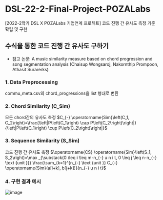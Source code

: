 # DSL-22-2-Final-Project-POZALabs
[2022-2학기 DSL X POZALabs 기업연계 프로젝트] 코드 진행 간 유사도 측정 기준 확립 및 구현

## 수식을 통한 코드 진행 간 유사도 구하기
- 참고 논문: A music similarity measure based on chord progression and song segmentation analysis (Chaisup Wongsaroj, Nakornthip Prompoon, Athasit Surarerks)

### 1. Data Preprocessing
commu_meta.csv의 chord_progressions을 list 형태로 변환 

### 2. Chord Similarity (C_Sim)
모든 chord간의 유사도 측정
$C_{-} \operatorname{Sim}\left(C_1, C_2\right)=\frac{\left|P\left(C_1\right) \cap P\left(C_2\right)\right|}{\left|P\left(C_1\right) \cup P\left(C_2\right)\right|}$

### 3. Sequence Similarity (S_Sim)
코드 진행 간 유사도 측정
$\operatorname{CS} \operatorname{Sim}\left(S_1, S_2\right)=\max _{\substack{0 \leq i \leq m-n_{-} u n i t, 0 \leq j \leq n-n_{-} \text {unit }}} \frac{\sum_{k=1}^{n_{-} \text {unit }} C_{-} \operatorname{Sim}(a[i+k], b[j+k])}{n_{-} u n i t}$

### 4. 구현 결과 예시
![image](https://user-images.githubusercontent.com/97666193/204125719-618ae38f-1fd4-47f4-9305-e88c58263d84.png)
